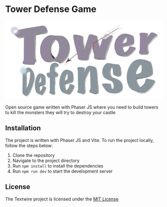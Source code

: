 # Tower Defense Game

![Tower Defense Game](./src/assets/logo.png)

Open source game written with Phaser JS where you need to build towers to kill the monsters they will try to destroy your castle

## Installation

The project is written with Phaser JS and Vite. To run the project locally, follow the steps below:

1. Clone the repository
1. Navigate to the project directory
1. Run `npm install` to install the dependencies
1. Run `npm run dev` to start the development server

## License

The Textwire project is licensed under the [MIT License](https://github.com/SerhiiChoGames/tower-defense/blob/main/LICENSE)